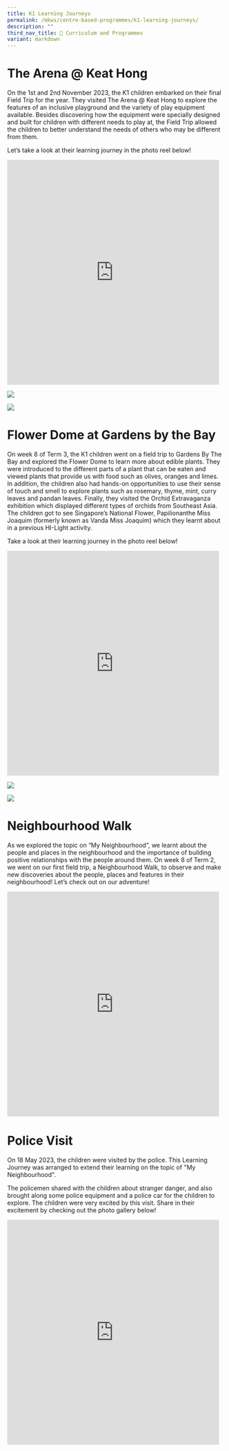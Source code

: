 ```yaml
---
title: K1 Learning Journeys
permalink: /mkws/centre-based-programmes/k1-learning-journeys/
description: ""
third_nav_title: 🌟 Curriculum and Programmes
variant: markdown
---
```

# The Arena @ Keat Hong

On the 1st and 2nd November 2023, the K1 children embarked on their final Field Trip for the year. They visited The Arena @ Keat Hong to explore the features of an inclusive playground and the variety of play equipment available. Besides discovering how the equipment were specially designed and built for children with different needs to play at, the Field Trip allowed the children to better understand the needs of others who may be different from them.

Let’s take a look at their learning journey in the photo reel below!

<iframe allowfullscreen="true" height="520" width="491" frameborder="0" src="https://docs.google.com/presentation/d/e/2PACX-1vS-aqdFYvaIYNaHgm5VxyIFAuaq5cMVN0IZLi8l-6tQy5tjMrhF_2lHnpamZ979rfsRKPAYraowSCJt/embed?start=true&amp;loop=true&amp;delayms=5000"></iframe>

![](/images/MK/Event%20Reflections/K1%20Field%20Trip%202023/reflection%20for%20ws%20website%20(k1%20t4%20field%20trip%202023)%20(1).jpg)

![](/images/MK/Event%20Reflections/K1%20Field%20Trip%202023/reflection%20for%20ws%20website%20(k1%20t4%20field%20trip%202023).jpg)

# Flower Dome at Gardens by the Bay

On week 8 of Term 3, the K1 children went on a field trip to Gardens By The Bay and explored the Flower Dome to learn more about edible plants. They were introduced to the different parts of a plant that can be eaten and viewed plants that provide us with food such as olives, oranges and limes. In addition, the children also had hands-on opportunities to use their sense of touch and smell to explore plants such as rosemary, thyme, mint, curry leaves and pandan leaves. Finally, they visited the Orchid Extravaganza exhibition which displayed different types of orchids from Southeast Asia. The children got to see Singapore’s National Flower, Papilionanthe Miss Joaquim (formerly known as Vanda Miss Joaquim) which they learnt about in a previous HI-Light activity.&nbsp;

Take a look at their learning journey in the photo reel below!

<iframe src="https://docs.google.com/presentation/d/e/2PACX-1vQ-JT2Zqc2gokAPktfwc3Y6ui9UL599PtbelZYckO7Sq6KPKW_xF-WpKS42GKLEm92v3BSagxfAef6s/embed?start=true&amp;loop=true&amp;delayms=5000" frameborder="0" width="491" height="520" allowfullscreen="true"></iframe>

![](/images/MK/Event%20Reflections/K1%20Field%20Trip%202023/reflection%20for%20ws%20website%20(k1%20t3%20field%20trip%202023)_cin%20am.jpg)

![](/images/MK/Event%20Reflections/K1%20Field%20Trip%202023/reflection%20for%20ws%20website%20(k1%20t3%20field%20trip%202023)_cin%20pm.jpg)

# Neighbourhood Walk
As we explored the topic on “My Neighbourhood”, we learnt about the people and places in the neighbourhood and the importance of building positive relationships with the people around them. On week 8 of Term 2, we went on our first field trip, a Neighbourhood Walk, to observe and make new discoveries about the people, places and features in their neighbourhood! Let’s check out on our adventure!

<iframe allowfullscreen="true" height="520" width="491" frameborder="0" src="https://docs.google.com/presentation/d/e/2PACX-1vRpEamMnS-guNN3ervJkDpKm2D-0XY-Vu2anwYIustCZhdN6_-SPchQypGKKVLKOxz_FwO07-480jya/embed?start=true&amp;loop=true&amp;delayms=5000"></iframe>

# Police Visit
On 18 May 2023, the children were visited by the police. This Learning Journey was arranged to extend their learning on the topic of "My Neighbourhood". 

The policemen shared with the children about stranger danger, and also brought along some police equipment and a police car for the children to explore. The children were very excited by this visit. Share in their excitement by checking out the photo gallery below!

<iframe allowfullscreen="true" height="520" width="491" frameborder="0" src="https://docs.google.com/presentation/d/e/2PACX-1vT8pPQuwe9gX-Qf8dZ8UgNaM74p9FF7mHi_hFeT1Wiyaw0FGQ8vXWkXKCL0TUpbKr9A57M8w0k0iwFA/embed?start=true&amp;loop=true&amp;delayms=5000"></iframe>